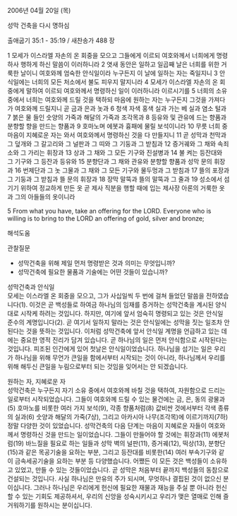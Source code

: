 2006년 04월 20일 (목)

성막 건축을 다시 명하심



출애굽기 35:1 - 35:19 / 새찬송가 488 장


1 모세가 이스라엘 자손의 온 회중을 모으고 그들에게 이르되 여호와께서 너희에게 명령하사 행하게 하신 말씀이 이러하니라 2 엿새 동안은 일하고 일곱째 날은 너희를 위한 거룩한 날이니 여호와께 엄숙한 안식일이라 누구든지 이 날에 일하는 자는 죽일지니 3 안식일에는 너희의 모든 처소에서 불도 피우지 말지니라 4 모세가 이스라엘 자손의 온 회중에게 말하여 이르되 여호와께서 명령하신 일이 이러하니라 이르시기를 5 너희의 소유 중에서 너희는 여호와께 드릴 것을 택하되 마음에 원하는 자는 누구든지 그것을 가져다가 여호와께 드릴지니 곧 금과 은과 놋과 6 청색 자색 홍색 실과 가는 베 실과 염소 털과 7 붉은 물 들인 숫양의 가죽과 해달의 가죽과 조각목과 8 등유와 및 관유에 드는 향품과 분향할 향을 만드는 향품과 9 호마노며 에봇과 흉패에 물릴 보석이니라 10 무릇 너희 중 마음이 지혜로운 자는 와서 여호와께서 명령하신 것을 다 만들지니 11 곧 성막과 천막과 그 덮개와 그 갈고리와 그 널판과 그 띠와 그 기둥과 그 받침과 12 증거궤와 그 채와 속죄소와 그 가리는 휘장과 13 상과 그 채와 그 모든 기구와 진설병과 14 불 켜는 등잔대와 그 기구와 그 등잔과 등유와 15 분향단과 그 채와 관유와 분향할 향품과 성막 문의 휘장과 16 번제단과 그 놋 그물과 그 채와 그 모든 기구와 물두멍과 그 받침과 17 뜰의 포장과 그 기둥과 그 받침과 뜰 문의 휘장과 18 장막 말뚝과 뜰의 말뚝과 그 줄과 19 성소에서 섬기기 위하여 정교하게 만든 옷 곧 제사 직분을 행할 때에 입는 제사장 아론의 거룩한 옷과 그의 아들들의 옷이니라

5  From what you have, take an offering for the LORD. Everyone who is willing is to bring to the LORD an offering of gold, silver and bronze;

해석도움





관찰질문

- 성막건축을 위해 제일 먼저 명령받은 것과 의미는 무엇입니까?
- 성막건축에 필요한 물품과 기술에는 어떤 것들이 있습니까?

성막건축과 안식일  
모세는 이스라엘 온 회중을 모으고, 그가 사십일씩 두 번에 걸쳐 들었던 말씀을 전하였습니다(1). 이것은 곧 백성들로 하여금 하나님의 임재를 증거하는 성막건축을 계시된 양식대로 시작케 하려는 것입니다. 하지만, 여기에 앞서 엄숙히 명령되고 있는 것은 안식일 준수의 계명입니다(2). 곧 여기서 일하지 말라는 것은 안식일에는 성막을 짓는 일조차 안된다는 것을 뜻하는 것입니다. 이처럼 성막건축에 앞서 안식일 계명을 언급하고 있는 데에는 중요한 영적 진리가 담겨 있습니다. 곧 하나님의 일은 먼저 안식함으로 시작된다는 것입니다. 피조된 인간에게 있어 첫날은 안식일이었습니다. 하나님을 섬기는 일은 우리가 하나님을 위해 무언가 큰일을 함에서부터 시작되는 것이 아니라, 하나님께서 우리를 위해 해두신 큰일을 누림으로부터 되는 것임을 잊어서는 안 되겠습니다.   

원하는 자, 지혜로운 자  
성막건축은 누구든지 자기 소유 중에서 여호와께 바칠 것을 택하여, 자원함으로 드리는 일로부터 시작되었습니다. 그들이 여호와께 드릴 수 있는 물건에는 금, 은, 동의 광물과(5) 호마노를 비롯한 여러 가지 보석(9), 각종 향품처럼(8) 값비싼 것에서부터 각색 종류의 실과(6) 숫양과 해달의 가죽(7상), 그리고 아카시아 나무(조각목)에 이르기까지(7하) 정말 다양한 것이 있었습니다. 성막건축의 다음 단계는 마음이 지혜로운 자들이 여호와께서 명령하신 것을 만드는 일이었습니다. 그들이 만들어야 할 것에는 휘장과(11) 에봇처럼(19) 바느질을 필요로 하는 일들과 성막 벽의 널판(11), 증거궤(12), 떡상(13), 분향단(15)과 같은 목공기술을 요하는 부분, 그리고 등잔대를 비롯한(14) 여러 부속기구와 같이 금속세공기술을 요하는 부분 등 다양했습니다. 어쨌든 이 모든 것은 백성들이 소유하고 있었고, 만들 수 있는 것들이었습니다. 곧 성막은 처음부터 끝까지 백성들의 동참으로 건설되는 것입니다. 사실 하나님은 만유의 주가 되시며, 무엇하나 결핍된 것이 없으신 분이십니다. 그러나 하나님은 우리에게 헌신에 필요한 재물과 재능을 주실 뿐 아니라 헌신할 수 있는 기회도 제공하셔서, 우리의 신앙을 성숙시키시고 우리가  맺은 열매로 인해 즐거워하기를 원하시는 분이십니다.